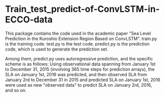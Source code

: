 # Train_test_predict-of-ConvLSTM-in-ECCO-data
This package contains the code used in the academic paper "Sea Level Prediction in the Kuroshio Extension Region Based on ConvLSTM".
train.py is the training code. test.py is the test code. predict.py is the prediction code, which is used to generate the prediction set.

Among them, predict.py uses autoregressive prediction, and the specific scheme is as follows:
Using observational data spanning from January 1st to December 31, 2015 (involving 365 time steps for prediction arrays), the SLA on January 1st, 2016 was predicted, and then observed SLA from January 2rd to December 31 in 2015 and predicted SLA on January 1st, 2016 were used as new "observed data" to predict SLA on January 2rd, 2016, and so on.
